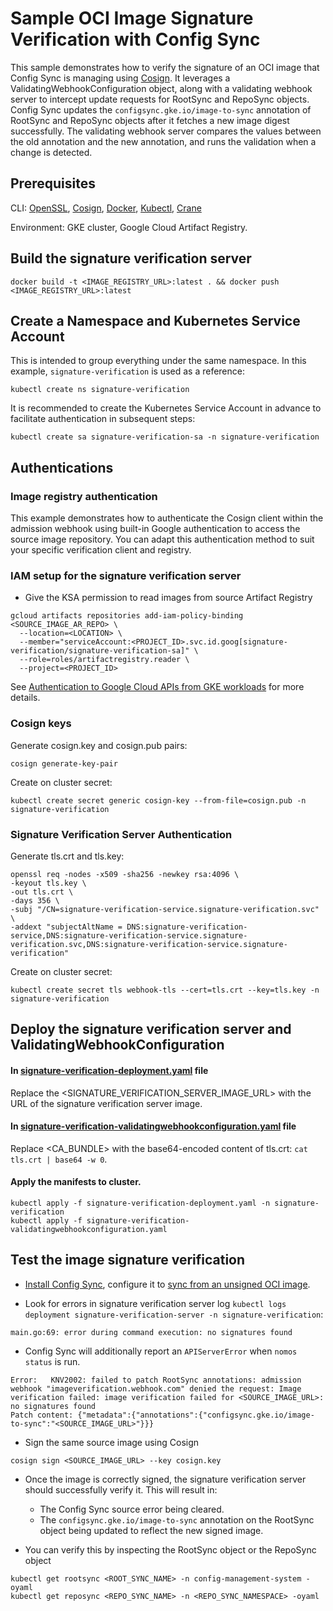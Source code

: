 # Sample OCI Image Signature Verification with Config Sync

This sample demonstrates how to verify the signature of an OCI image that Config
Sync is managing using [Cosign]. It leverages a ValidatingWebhookConfiguration
object, along with a validating webhook server to intercept update requests for
RootSync and RepoSync objects. Config Sync updates the `configsync.gke.io/image-to-sync`
annotation of RootSync and RepoSync objects after it fetches a new image digest
successfully. The validating webhook server compares the values between the old
annotation and the new annotation, and runs the validation when a change is detected.

## Prerequisites

CLI: [OpenSSL], [Cosign], [Docker], [Kubectl], [Crane]

Environment: GKE cluster, Google Cloud Artifact Registry.

## Build the signature verification server

```shell
docker build -t <IMAGE_REGISTRY_URL>:latest . && docker push <IMAGE_REGISTRY_URL>:latest
```

## Create a Namespace and Kubernetes Service Account

This is intended to group everything under the same namespace. In this example, `signature-verification` is used as a reference:

```shell
kubectl create ns signature-verification
```

It is recommended to create the Kubernetes Service Account in advance to facilitate authentication in subsequent steps:

```shell
kubectl create sa signature-verification-sa -n signature-verification
```

## Authentications

### Image registry authentication

This example demonstrates how to authenticate the Cosign client within the
admission webhook using built-in Google authentication to access the source
image repository. You can adapt this authentication method to suit your specific
verification client and registry.

### IAM setup for the signature verification server

- Give the KSA permission to read images from source Artifact Registry
```shell
gcloud artifacts repositories add-iam-policy-binding <SOURCE_IMAGE_AR_REPO> \
  --location=<LOCATION> \
  --member="serviceAccount:<PROJECT_ID>.svc.id.goog[signature-verification/signature-verification-sa]" \
  --role=roles/artifactregistry.reader \
  --project=<PROJECT_ID>
````

See [Authentication to Google Cloud APIs from GKE workloads] for more details.

### Cosign keys

Generate cosign.key and cosign.pub pairs:

```shell
cosign generate-key-pair
```

Create on cluster secret:

```shell
kubectl create secret generic cosign-key --from-file=cosign.pub -n signature-verification
```

### Signature Verification Server Authentication

Generate tls.crt and tls.key:

```shell
openssl req -nodes -x509 -sha256 -newkey rsa:4096 \
-keyout tls.key \
-out tls.crt \
-days 356 \
-subj "/CN=signature-verification-service.signature-verification.svc"  \
-addext "subjectAltName = DNS:signature-verification-service,DNS:signature-verification-service.signature-verification.svc,DNS:signature-verification-service.signature-verification"
```

Create on cluster secret:

```shell
kubectl create secret tls webhook-tls --cert=tls.crt --key=tls.key -n signature-verification
```

## Deploy the signature verification server and ValidatingWebhookConfiguration

#### In [signature-verification-deployment.yaml] file

Replace the <SIGNATURE_VERIFICATION_SERVER_IMAGE_URL> with the URL of the signature verification server image.

#### In [signature-verification-validatingwebhookconfiguration.yaml] file

Replace <CA_BUNDLE> with the base64-encoded content of tls.crt: `cat tls.crt | base64 -w 0`.

#### Apply the manifests to cluster.

```shell
kubectl apply -f signature-verification-deployment.yaml -n signature-verification
kubectl apply -f signature-verification-validatingwebhookconfiguration.yaml
```

## Test the image signature verification

- [Install Config Sync], configure it to [sync from an unsigned OCI image].

- Look for errors in signature verification server log `kubectl logs deployment signature-verification-server -n signature-verification`:

```text
main.go:69: error during command execution: no signatures found
```

- Config Sync will additionally report an `APIServerError` when `nomos status` is run.

```text
Error:   KNV2002: failed to patch RootSync annotations: admission webhook "imageverification.webhook.com" denied the request: Image verification failed: image verification failed for <SOURCE_IMAGE_URL>: no signatures found
Patch content: {"metadata":{"annotations":{"configsync.gke.io/image-to-sync":"<SOURCE_IMAGE_URL>"}}}
```

- Sign the same source image using Cosign

```shell
cosign sign <SOURCE_IMAGE_URL> --key cosign.key
```

- Once the image is correctly signed, the signature verification server should successfully verify it. This will result in:

  - The Config Sync source error being cleared.
  - The `configsync.gke.io/image-to-sync` annotation on the RootSync object being updated to reflect the new signed image.

- You can verify this by inspecting the RootSync object or the RepoSync object
```shell
kubectl get rootsync <ROOT_SYNC_NAME> -n config-management-system -oyaml
kubectl get reposync <REPO_SYNC_NAME> -n <REPO_SYNC_NAMESPACE> -oyaml
```

[Cosign]: https://github.com/sigstore/cosign
[example]: https://github.com/GoogleContainerTools/kpt-config-sync/tree/main/test/docker/presync-webhook-server
[OpenSSL]: https://github.com/openssl/openssl
[Cosign]: https://github.com/sigstore/cosign
[Gcloud]: http://cloud/sdk/docs/install
[Docker]: https://docs.docker.com/engine/install/
[Kubectl]: https://kubernetes.io/docs/tasks/tools/
[Crane]: https://github.com/google/go-containerregistry/tree/main/cmd/crane
[Authentication to Google Cloud APIs from GKE workloads]: http://cloud/kubernetes-engine/docs/how-to/workload-identity
[signature-verification-deployment.yaml]: ./signature-verification-deployment.yaml
[signature-verification-validatingwebhookconfiguration.yaml]: ./signature-verification-validatingwebhookconfiguration.yaml
[Install Config Sync]: http://cloud/kubernetes-engine/enterprise/config-sync/docs/how-to/installing-config-sync
[sync from an unsigned OCI image]: http://cloud/kubernetes-engine/enterprise/config-sync/docs/how-to/sync-oci-artifacts-from-artifact-registry